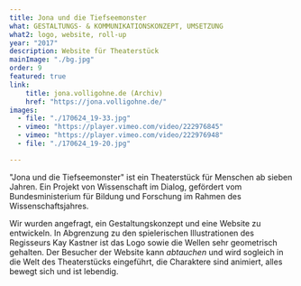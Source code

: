 ```yaml
---
title: Jona und die Tiefseemonster
what: GESTALTUNGS- & KOMMUNIKATIONSKONZEPT, UMSETZUNG
what2: logo, website, roll-up
year: "2017"
description: Website für Theaterstück
mainImage: "./bg.jpg"
order: 9
featured: true
link: 
    title: jona.volligohne.de (Archiv)
    href: "https://jona.volligohne.de/"
images:
  - file: "./170624_19-33.jpg"
  - vimeo: "https://player.vimeo.com/video/222976845"
  - vimeo: "https://player.vimeo.com/video/222976948"
  - file: "./170624_19-20.jpg"

---
```


"Jona und die Tiefseemonster" ist ein Theaterstück für Menschen ab sieben Jahren. Ein Projekt von Wissenschaft im Dialog, gefördert vom Bundesministerium für Bildung und Forschung im Rahmen des Wissenschaftsjahres. 

Wir wurden angefragt, ein Gestaltungskonzept und eine Website zu entwickeln. In Abgrenzung zu den spielerischen Illustrationen des Regisseurs Kay Kastner ist das Logo sowie die Wellen sehr geometrisch gehalten. Der Besucher der Website kann _abtauchen_ und wird sogleich in die Welt des Theaterstücks eingeführt, die Charaktere sind animiert, alles bewegt sich und ist lebendig.
